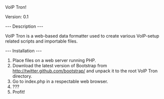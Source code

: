 VoIP Tron!

Version: 0.1


--- Description ---

VoIP Tron is a web-based data formatter used to create various VoIP-setup related scripts and importable files.


--- Installation ---

1. Place files on a web server running PHP.
2. Download the latest version of Bootstrap from http://twitter.github.com/bootstrap/ and unpack it to the root VoIP Tron directory.
3. Go to index.php in a respectable web browser.
4. ???
5. Profit!
